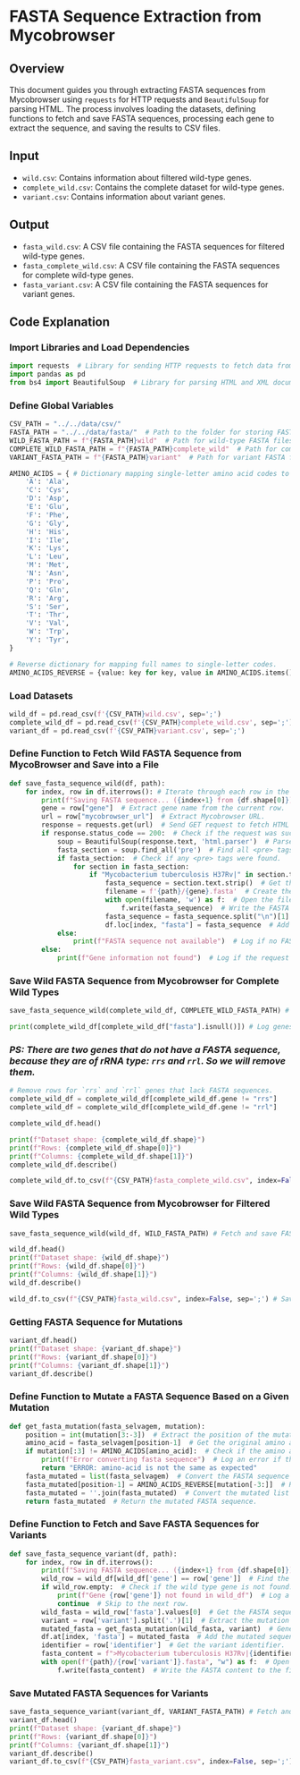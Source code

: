<!-- ---
layout: default
title: FASTA Sequence Extraction
parent: Preprocess Index
nav_order: 10
--- -->

# FASTA Sequence Extraction from Mycobrowser

## Overview

This document guides you through extracting FASTA sequences from Mycobrowser using `requests` for HTTP requests and `BeautifulSoup` for parsing HTML. 
The process involves loading the datasets, defining functions to fetch and save FASTA sequences, processing each gene to extract the sequence, and saving the results to CSV files.

## Input

- `wild.csv`: Contains information about filtered wild-type genes.
- `complete_wild.csv`: Contains the complete dataset for wild-type genes.
- `variant.csv`: Contains information about variant genes.

## Output

- `fasta_wild.csv`: A CSV file containing the FASTA sequences for filtered wild-type genes.
- `fasta_complete_wild.csv`: A CSV file containing the FASTA sequences for complete wild-type genes.
- `fasta_variant.csv`: A CSV file containing the FASTA sequences for variant genes.

## Code Explanation

### Import Libraries and Load Dependencies

```python
import requests  # Library for sending HTTP requests to fetch data from URLs.
import pandas as pd
from bs4 import BeautifulSoup  # Library for parsing HTML and XML documents.
```

### Define Global Variables

```python
CSV_PATH = "../../data/csv/"
FASTA_PATH = "../../data/fasta/"  # Path to the folder for storing FASTA files.
WILD_FASTA_PATH = f"{FASTA_PATH}wild"  # Path for wild-type FASTA files.
COMPLETE_WILD_FASTA_PATH = f"{FASTA_PATH}complete_wild"  # Path for complete wild FASTA files.
VARIANT_FASTA_PATH = f"{FASTA_PATH}variant"  # Path for variant FASTA files.

AMINO_ACIDS = { # Dictionary mapping single-letter amino acid codes to their full names.
    'A': 'Ala',
    'C': 'Cys',
    'D': 'Asp',
    'E': 'Glu',
    'F': 'Phe',
    'G': 'Gly',
    'H': 'His',
    'I': 'Ile',
    'K': 'Lys',
    'L': 'Leu',
    'M': 'Met',
    'N': 'Asn',
    'P': 'Pro',
    'Q': 'Gln',
    'R': 'Arg',
    'S': 'Ser',
    'T': 'Thr',
    'V': 'Val',
    'W': 'Trp',
    'Y': 'Tyr',
}

# Reverse dictionary for mapping full names to single-letter codes.
AMINO_ACIDS_REVERSE = {value: key for key, value in AMINO_ACIDS.items()}
```

### Load Datasets

```python
wild_df = pd.read_csv(f'{CSV_PATH}wild.csv', sep=';')
complete_wild_df = pd.read_csv(f'{CSV_PATH}complete_wild.csv', sep=';')
variant_df = pd.read_csv(f'{CSV_PATH}variant.csv', sep=';')
```

### Define Function to Fetch Wild FASTA Sequence from MycoBrowser and Save into a File

```python
def save_fasta_sequence_wild(df, path):
    for index, row in df.iterrows(): # Iterate through each row in the DataFrame.
        print(f"Saving FASTA sequence... ({index+1} from {df.shape[0]})")  # Log progress.
        gene = row["gene"]  # Extract gene name from the current row.
        url = row["mycobrowser_url"]  # Extract Mycobrowser URL.
        response = requests.get(url)  # Send GET request to fetch HTML content.
        if response.status_code == 200:  # Check if the request was successful.
            soup = BeautifulSoup(response.text, 'html.parser')  # Parse HTML content.
            fasta_section = soup.find_all('pre')  # Find all <pre> tags, which may contain FASTA sequences.
            if fasta_section:  # Check if any <pre> tags were found.
                for section in fasta_section:
                    if "Mycobacterium tuberculosis H37Rv|" in section.text:  # Ensure the section contains the correct FASTA sequence.
                        fasta_sequence = section.text.strip()  # Get the FASTA sequence and remove extra spaces.
                        filename = f'{path}/{gene}.fasta'  # Create the file path for saving the sequence.
                        with open(filename, 'w') as f:  # Open the file in write mode.
                            f.write(fasta_sequence)  # Write the FASTA sequence to the file.
                        fasta_sequence = fasta_sequence.split("\n")[1]  # Extract only the sequence part (ignoring the header).
                        df.loc[index, "fasta"] = fasta_sequence  # Add the sequence to the DataFrame.
            else:
                print(f"FASTA sequence not available")  # Log if no FASTA section was found.
        else:
            print(f"Gene information not found")  # Log if the request failed.
```

### Save Wild FASTA Sequence from Mycobrowser for Complete Wild Types

```python
save_fasta_sequence_wild(complete_wild_df, COMPLETE_WILD_FASTA_PATH) # Fetch and save FASTA sequences for complete wild types.

print(complete_wild_df[complete_wild_df["fasta"].isnull()]) # Log genes without FASTA sequences due to their rRNA type.
```
### *PS: There are two genes that do not have a FASTA sequence, because they are of rRNA type: `rrs` and `rrl`. So we will remove them.*

```python
# Remove rows for `rrs` and `rrl` genes that lack FASTA sequences.
complete_wild_df = complete_wild_df[complete_wild_df.gene != "rrs"]
complete_wild_df = complete_wild_df[complete_wild_df.gene != "rrl"]

complete_wild_df.head()

print(f"Dataset shape: {complete_wild_df.shape}")
print(f"Rows: {complete_wild_df.shape[0]}")
print(f"Columns: {complete_wild_df.shape[1]}")
complete_wild_df.describe()

complete_wild_df.to_csv(f"{CSV_PATH}fasta_complete_wild.csv", index=False, sep=';') # Save the updated DataFrame with FASTA sequences to a CSV file.
```

### Save Wild FASTA Sequence from Mycobrowser for Filtered Wild Types

```python
save_fasta_sequence_wild(wild_df, WILD_FASTA_PATH) # Fetch and save FASTA sequences for filtered wild types.

wild_df.head()
print(f"Dataset shape: {wild_df.shape}")
print(f"Rows: {wild_df.shape[0]}")
print(f"Columns: {wild_df.shape[1]}")
wild_df.describe()

wild_df.to_csv(f"{CSV_PATH}fasta_wild.csv", index=False, sep=';') # Save the updated DataFrame with FASTA sequences to a CSV file.
```

### Getting FASTA Sequence for Mutations

```python
variant_df.head()
print(f"Dataset shape: {variant_df.shape}")
print(f"Rows: {variant_df.shape[0]}")
print(f"Columns: {variant_df.shape[1]}")
variant_df.describe()
```

### Define Function to Mutate a FASTA Sequence Based on a Given Mutation

```python
def get_fasta_mutation(fasta_selvagem, mutation):
    position = int(mutation[3:-3])  # Extract the position of the mutation.
    amino_acid = fasta_selvagem[position-1]  # Get the original amino acid at the position.
    if mutation[:3] != AMINO_ACIDS[amino_acid]:  # Check if the amino acid matches the expected value.
        print(f"Error converting fasta sequence")  # Log an error if the amino acid does not match.
        return "ERROR: amino-acid is not the same as expected"
    fasta_mutated = list(fasta_selvagem)  # Convert the FASTA sequence to a list for mutation.
    fasta_mutated[position-1] = AMINO_ACIDS_REVERSE[mutation[-3:]]  # Replace the amino acid at the position.
    fasta_mutated = ''.join(fasta_mutated)  # Convert the mutated list back to a string.
    return fasta_mutated  # Return the mutated FASTA sequence.
```

### Define Function to Fetch and Save FASTA Sequences for Variants

```python
def save_fasta_sequence_variant(df, path):
    for index, row in df.iterrows():
        print(f"Saving FASTA sequence... ({index+1} from {df.shape[0]})")  # Log progress.
        wild_row = wild_df[wild_df['gene'] == row['gene']]  # Find the corresponding wild type row.
        if wild_row.empty:  # Check if the wild type gene is not found.
            print(f"Gene {row['gene']} not found in wild_df")  # Log a warning.
            continue  # Skip to the next row.
        wild_fasta = wild_row['fasta'].values[0]  # Get the FASTA sequence for the wild type.
        variant = row['variant'].split('.')[1]  # Extract the mutation from the variant column.
        mutated_fasta = get_fasta_mutation(wild_fasta, variant)  # Generate the mutated FASTA sequence.
        df.at[index, 'fasta'] = mutated_fasta  # Add the mutated sequence to the DataFrame.
        identifier = row['identifier']  # Get the variant identifier.
        fasta_content = f">Mycobacterium tuberculosis H37Rv|{identifier}|{variant}\n{mutated_fasta}"  # Create the FASTA header and sequence.
        with open(f"{path}/{row['variant']}.fasta", "w") as f:  # Open the file in write mode.
            f.write(fasta_content)  # Write the FASTA content to the file.
```

### Save Mutated FASTA Sequences for Variants

```python
save_fasta_sequence_variant(variant_df, VARIANT_FASTA_PATH) # Fetch and save FASTA sequences for variants.
variant_df.head()
print(f"Dataset shape: {variant_df.shape}")
print(f"Rows: {variant_df.shape[0]}")
print(f"Columns: {variant_df.shape[1]}")
variant_df.describe()
variant_df.to_csv(f"{CSV_PATH}fasta_variant.csv", index=False, sep=';')
```